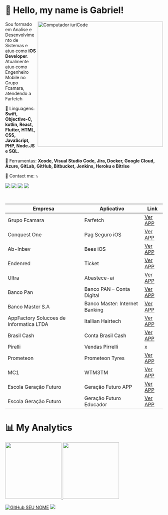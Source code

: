 <h1> 🖖 Hello, my name is <strong>Gabriel!</strong> </h1> 
<img src="https://raw.githubusercontent.com/MicaelliMedeiros/micaellimedeiros/master/image/computer-illustration.png" min-width="400px" max-width="400px" width="400px" align="right" alt="Computador iuriCode">

<p align="left"> 
  Sou formado em Analise e Desenvolvimento de Sistemas e atuo como <strong>iOS Developer</strong>.<br>
  Atualmente atuo como Engenheiro Mobile no Grupo Fcamara, atendendo a Farfetch
</p>

<p align="left">
  🦄 Linguagens: <strong>Swift, Objective-C, kotlin, React, Flutter, HTML, CSS, JavaScript, PHP, Node.JS e SQL.</strong>
</p>

<p align="left">
  💼 Ferramentas: <strong>Xcode, Visual Studio Code, Jira, Docker, Google Cloud, Azure, GitLab, GitHub, Bitbucket, Jenkins, Heroku e Bitrise </strong>
</p>

<p align="left">
  💌  Contact me: ⤵️
</p>

<p align="left">
  <a href="https://gabrielsanzone.app" target="_blank" alt="meu site">
    <img src="https://img.shields.io/badge/-Portfolio-0008ff?style=flat-square&labelColor=0090ff&logo=safari&logoColor=white" /></a>
    <a href="mailto:gabriel.sanzone.dev@gmail.com" target="_blank" alt="Gmail">
    <img src="https://img.shields.io/badge/-Gmail-FF0000?style=flat-square&labelColor=FF0000&logo=gmail&logoColor=white" /></a>
    <a href="https://www.linkedin.com/in/gabrielsanzone/" target="_blank" alt="Linkedin">
    <img src="https://img.shields.io/badge/-Linkedin-0e76a8?style=flat-     square&logo=Linkedin&logoColor=white&link=https://www.linkedin.com/in/gabrielsanzone/" /></a>
    <a href="https://www.instagram.com/gabriel.sanzone/" target="_blank" alt="Instagram">
    <img src="https://img.shields.io/badge/-Instagram-DF0174?style=flat-square&labelColor=DF0174&logo=instagram&logoColor=white&link=https://www.instagram.com/gabriel.sanzone/"/></a>
    
    
</p>

<br>


| Empresa | Aplicativo |Link|
|--|--|--|
|Grupo Fcamara|Farfetch|[Ver APP](https://apps.apple.com/br/app/farfetch-moda-de-luxo/id906698760)|
|Conquest One|Pag Seguro iOS|[Ver APP](https://apps.apple.com/br/app/banco-pagbank-pagseguro/id1186059012)|
|Ab-Inbev|Bees iOS|[Ver APP](https://apps.apple.com/br/app/bees-us/id1521898668)|
|Endenred|Ticket|[Ver APP](https://apps.apple.com/br/app/ticket/id864205019)|
|Ultra|Abastece-ai|[Ver APP](https://apps.apple.com/br/app/abastece-a%C3%AD-cashback-e-pix/id1052059383)|
|Banco Pan| Banco PAN – Conta Digital|[Ver APP](https://apps.apple.com/br/app/banco-pan-conta-digital/id1410400504)|
|Banco Master S.A|Banco Master: Internet Banking|[Ver APP](https://apps.apple.com/br/app/banco-m%C3%A1xima-internet-banking/id1446888568)|
|AppFactory Solucoes de Informatica LTDA|Itallian Hairtech|[Ver APP](https://apps.apple.com/br/app/itallian-hairtech/id1319429617)|
|Brasil Cash|Conta Brasil Cash |[Ver APP](https://apps.apple.com/br/app/conta-brasil-cash/id1503899771)|
|Pirelli|Vendas Pirrelli|x|
|Prometeon|Prometeon Tyres|[Ver APP](https://apps.apple.com/br/app/prometeon-tyres/id1207388924)|
|MC1|WTM3TM|[Ver APP](https://apps.apple.com/br/app/wtm3d/id1539497527)|
|Escola Geração Futuro|Geração Futuro APP|[Ver APP](https://apps.apple.com/br/app/escola-gera%C3%A7%C3%A3o-futuro/id1491994820)|
|Escola Geração Futuro|Geração Futuro Educador|[Ver APP](https://apps.apple.com/br/app/escola-gera%C3%A7%C3%A3o-futuro/id1491994820)|


<h1> 📊 My Analytics </h1>

<a href="https://github.com/gcmms">
  <img height="180em" src="https://github-readme-stats.vercel.app/api?username=gcmms&show_icons=true" />
</a>
<a href="https://github.com/gcmms">
  <img height="180em" src="https://github-readme-stats.vercel.app/api/top-langs/?username=gcmms&hide_langs_below=1&layout=compact" />
</a>

[![GitHub SEU NOME]( https://img.shields.io/github/followers/gcmms?label=follow&style=social)](https://github.com/gcmms)
![](https://komarev.com/ghpvc/?username=gcmms&color=006bed)
